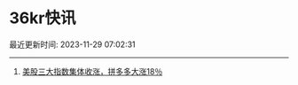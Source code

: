 # 36kr快讯

最近更新时间: 2023-11-29 07:02:31

--- 
1. [美股三大指数集体收涨，拼多多大涨18％](https://www.36kr.com/newsflashes/2538464337290752) 
